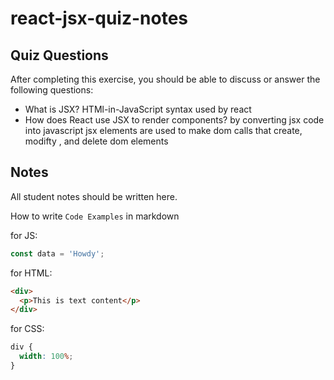 # react-jsx-quiz-notes

## Quiz Questions

After completing this exercise, you should be able to discuss or answer the following questions:

- What is JSX?
  HTMl-in-JavaScript syntax used by react
- How does React use JSX to render components?
  by converting jsx code into javascript
  jsx elements are used to make dom calls that create, modifty , and delete dom elements

## Notes

All student notes should be written here.

How to write `Code Examples` in markdown

for JS:

```javascript
const data = 'Howdy';
```

for HTML:

```html
<div>
  <p>This is text content</p>
</div>
```

for CSS:

```css
div {
  width: 100%;
}
```
